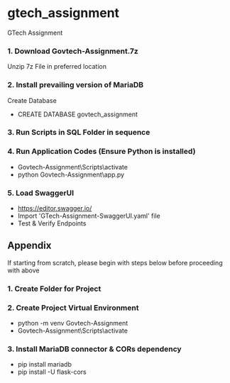 # gtech_assignment
GTech Assignment

### 1. Download Govtech-Assignment.7z
Unzip 7z File in preferred location

### 2. Install prevailing version of MariaDB
Create Database
- CREATE DATABASE govtech_assignment

### 3. Run Scripts in SQL Folder in sequence

### 4. Run Application Codes (Ensure Python is installed)
- Govtech-Assignment\Scripts\activate
- python Govtech-Assignment\app.py

### 5. Load SwaggerUI
- https://editor.swagger.io/
- Import 'GTech-Assignment-SwaggerUI.yaml' file
- Test & Verify Endpoints


## __Appendix__

If starting from scratch, please begin with steps below before proceeding with above
### 1. Create Folder for Project

### 2. Create Project Virtual Environment
- python -m venv Govtech-Assignment
- Govtech-Assignment\Scripts\activate

### 3. Install MariaDB connector & CORs dependency
- pip install mariadb
- pip install -U flask-cors
